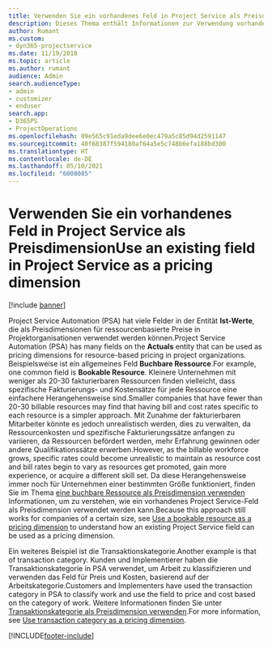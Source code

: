 ```yaml
---
title: Verwenden Sie ein vorhandenes Feld in Project Service als Preisdimension
description: Dieses Thema enthält Informationen zur Verwendung vorhandener Project Service-Felder als Preisdimensionen.
author: Rumant
ms.custom:
- dyn365-projectservice
ms.date: 11/19/2018
ms.topic: article
ms.author: rumant
audience: Admin
search.audienceType:
- admin
- customizer
- enduser
search.app:
- D365PS
- ProjectOperations
ms.openlocfilehash: 09e565c91eda9dee6e0ec479a5c85d94d2591147
ms.sourcegitcommit: 40f68387f594180af64a5e5c748b6efa188bd300
ms.translationtype: HT
ms.contentlocale: de-DE
ms.lasthandoff: 05/10/2021
ms.locfileid: "6008085"
---
```

# <a name="use-an-existing-field-in-project-service-as-a-pricing-dimension"></a><span data-ttu-id="3b02c-103">Verwenden Sie ein vorhandenes Feld in Project Service als Preisdimension</span><span class="sxs-lookup"><span data-stu-id="3b02c-103">Use an existing field in Project Service as a pricing dimension</span></span>

[!include [banner](../includes/psa-now-project-operations.md)]

<span data-ttu-id="3b02c-104">Project Service Automation (PSA) hat viele Felder in der Entität **Ist-Werte**, die als Preisdimensionen für ressourcenbasierte Preise in Projektorganisationen verwendet werden können.</span><span class="sxs-lookup"><span data-stu-id="3b02c-104">Project Service Automation (PSA) has many fields on the **Actuals** entity that can be used as pricing dimensions for resource-based pricing in project organizations.</span></span> <span data-ttu-id="3b02c-105">Beispielsweise ist ein allgemeines Feld **Buchbare Ressource**.</span><span class="sxs-lookup"><span data-stu-id="3b02c-105">For example, one common field is **Bookable Resource**.</span></span> <span data-ttu-id="3b02c-106">Kleinere Unternehmen mit weniger als 20-30 fakturierbaren Ressourcen finden vielleicht, dass spezifische Fakturierungs- und Kostensätze für jede Ressource eine einfachere Herangehensweise sind.</span><span class="sxs-lookup"><span data-stu-id="3b02c-106">Smaller companies that have fewer than 20-30 billable resources may find that having bill and cost rates specific to each resource is a simpler approach.</span></span> <span data-ttu-id="3b02c-107">Mit Zunahme der fakturierbaren Mitarbeiter könnte es jedoch unrealistisch werden, dies zu verwalten, da Ressourcenkosten und spezifische Fakturierungssätze anfangen zu variieren, da Ressourcen befördert werden, mehr Erfahrung gewinnen oder andere Qualifikationssätze erwerben.</span><span class="sxs-lookup"><span data-stu-id="3b02c-107">However, as the billable workforce grows, specific rates could become unrealistic to maintain as resource cost and bill rates begin to vary as resources get promoted, gain more experience, or acquire a different skill set.</span></span> <span data-ttu-id="3b02c-108">Da diese Herangehensweise immer noch für Unternehmen einer bestimmten Größe funktioniert, finden Sie im Thema [eine buchbare Ressource als Preisdimension verwenden](bookable-resource-pricing-dimension.md) Informationen, um zu verstehen, wie ein vorhandenes Project Service-Feld als Preisdimension verwendet werden kann.</span><span class="sxs-lookup"><span data-stu-id="3b02c-108">Because this approach still works for companies of a certain size, see [Use a bookable resource as a pricing dimension](bookable-resource-pricing-dimension.md) to understand how an existing Project Service field can be used as a pricing dimension.</span></span>

<span data-ttu-id="3b02c-109">Ein weiteres Beispiel ist die Transaktionskategorie.</span><span class="sxs-lookup"><span data-stu-id="3b02c-109">Another example is that of transaction category.</span></span> <span data-ttu-id="3b02c-110">Kunden und Implementierer haben die Transaktionskategorie in PSA verwendet, um Arbeit zu klassifizieren und verwenden das Feld für Preis und Kosten, basierend auf der Arbeitskategorie.</span><span class="sxs-lookup"><span data-stu-id="3b02c-110">Customers and Implementers have used the transaction category in PSA to classify work and use the field to price and cost based on the category of work.</span></span> <span data-ttu-id="3b02c-111">Weitere Informationen finden Sie unter [Transaktionskategorie als Preisdimension verwenden](transaction-category-pricing-dimension.md).</span><span class="sxs-lookup"><span data-stu-id="3b02c-111">For more information, see [Use transaction category as a pricing dimension](transaction-category-pricing-dimension.md).</span></span>


[!INCLUDE[footer-include](../includes/footer-banner.md)]